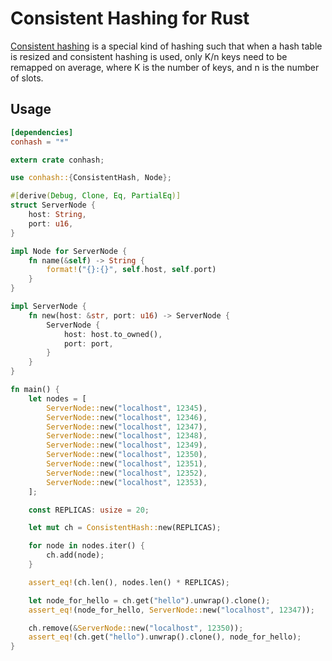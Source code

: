 # Consistent Hashing for Rust

[Consistent hashing](http://en.wikipedia.org/wiki/Consistent_hashing) is a special kind of hashing such that
when a hash table is resized and consistent hashing is used, only K/n keys need to be remapped on average,
where K is the number of keys, and n is the number of slots.

## Usage

```toml
[dependencies]
conhash = "*"
```

```rust
extern crate conhash;

use conhash::{ConsistentHash, Node};

#[derive(Debug, Clone, Eq, PartialEq)]
struct ServerNode {
    host: String,
    port: u16,
}

impl Node for ServerNode {
    fn name(&self) -> String {
        format!("{}:{}", self.host, self.port)
    }
}

impl ServerNode {
    fn new(host: &str, port: u16) -> ServerNode {
        ServerNode {
            host: host.to_owned(),
            port: port,
        }
    }
}

fn main() {
    let nodes = [
        ServerNode::new("localhost", 12345),
        ServerNode::new("localhost", 12346),
        ServerNode::new("localhost", 12347),
        ServerNode::new("localhost", 12348),
        ServerNode::new("localhost", 12349),
        ServerNode::new("localhost", 12350),
        ServerNode::new("localhost", 12351),
        ServerNode::new("localhost", 12352),
        ServerNode::new("localhost", 12353),
    ];

    const REPLICAS: usize = 20;

    let mut ch = ConsistentHash::new(REPLICAS);

    for node in nodes.iter() {
        ch.add(node);
    }

    assert_eq!(ch.len(), nodes.len() * REPLICAS);

    let node_for_hello = ch.get("hello").unwrap().clone();
    assert_eq!(node_for_hello, ServerNode::new("localhost", 12347));

    ch.remove(&ServerNode::new("localhost", 12350));
    assert_eq!(ch.get("hello").unwrap().clone(), node_for_hello);
}
```
